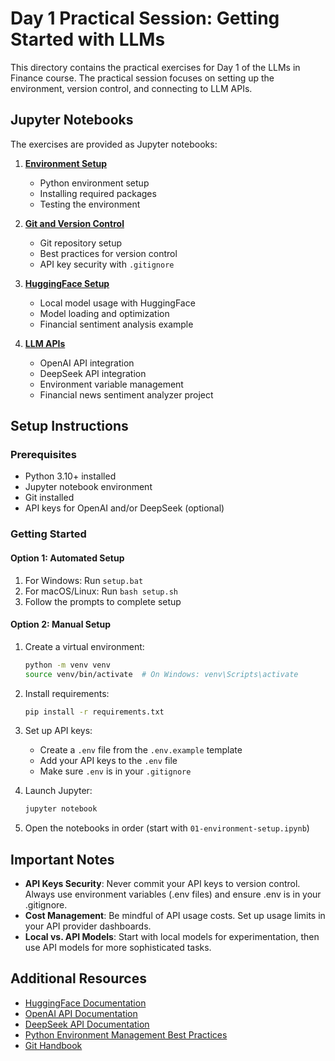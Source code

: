 # Day 1 Practical Session: Getting Started with LLMs

This directory contains the practical exercises for Day 1 of the LLMs in Finance course. The practical session focuses on setting up the environment, version control, and connecting to LLM APIs.

## Jupyter Notebooks

The exercises are provided as Jupyter notebooks:

1. **[Environment Setup](01-environment-setup.ipynb)**
   - Python environment setup
   - Installing required packages
   - Testing the environment

2. **[Git and Version Control](02-git-version-control.ipynb)**
   - Git repository setup
   - Best practices for version control
   - API key security with `.gitignore`

3. **[HuggingFace Setup](03-huggingface-setup.ipynb)**
   - Local model usage with HuggingFace
   - Model loading and optimization
   - Financial sentiment analysis example

4. **[LLM APIs](04-llm-apis.ipynb)**
   - OpenAI API integration
   - DeepSeek API integration
   - Environment variable management
   - Financial news sentiment analyzer project

## Setup Instructions

### Prerequisites
- Python 3.10+ installed
- Jupyter notebook environment
- Git installed
- API keys for OpenAI and/or DeepSeek (optional)

### Getting Started

#### Option 1: Automated Setup
1. For Windows: Run `setup.bat`
2. For macOS/Linux: Run `bash setup.sh`
3. Follow the prompts to complete setup

#### Option 2: Manual Setup
1. Create a virtual environment:
   ```bash
   python -m venv venv
   source venv/bin/activate  # On Windows: venv\Scripts\activate
   ```

2. Install requirements:
   ```bash
   pip install -r requirements.txt
   ```

3. Set up API keys:
   - Create a `.env` file from the `.env.example` template
   - Add your API keys to the `.env` file
   - Make sure `.env` is in your `.gitignore`

4. Launch Jupyter:
   ```bash
   jupyter notebook
   ```

5. Open the notebooks in order (start with `01-environment-setup.ipynb`)

## Important Notes

- **API Keys Security**: Never commit your API keys to version control. Always use environment variables (.env files) and ensure .env is in your .gitignore.
- **Cost Management**: Be mindful of API usage costs. Set up usage limits in your API provider dashboards.
- **Local vs. API Models**: Start with local models for experimentation, then use API models for more sophisticated tasks.

## Additional Resources

- [HuggingFace Documentation](https://huggingface.co/docs)
- [OpenAI API Documentation](https://platform.openai.com/docs/api-reference)
- [DeepSeek API Documentation](https://platform.deepseek.com/)
- [Python Environment Management Best Practices](https://realpython.com/python-virtual-environments-a-primer/)
- [Git Handbook](https://guides.github.com/introduction/git-handbook/)
